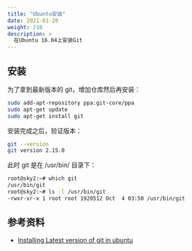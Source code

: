 ```yaml
---
title: "Ubuntu安装"
date: 2021-01-20
weight: 210
description: >
  在Ubuntu 16.04上安装Git
---
```



## 安装

为了拿到最新版本的 git，增加仓库然后再安装：

```bash
sudo add-apt-repository ppa:git-core/ppa
sudo apt-get update
sudo apt-get install git
```

安装完成之后，验证版本：

```bash
git --version
git version 2.15.0
```

此时 git 是在 /usr/bin/ 目录下：

```bash
root@sky2:~# which git
/usr/bin/git
root@sky2:~# ls -l /usr/bin/git
-rwxr-xr-x 1 root root 1920512 Oct  4 03:50 /usr/bin/git
```

## 参考资料

- [Installing Latest version of git in ubuntu](http://stackoverflow.com/questions/19109542/installing-latest-version-of-git-in-ubuntu)